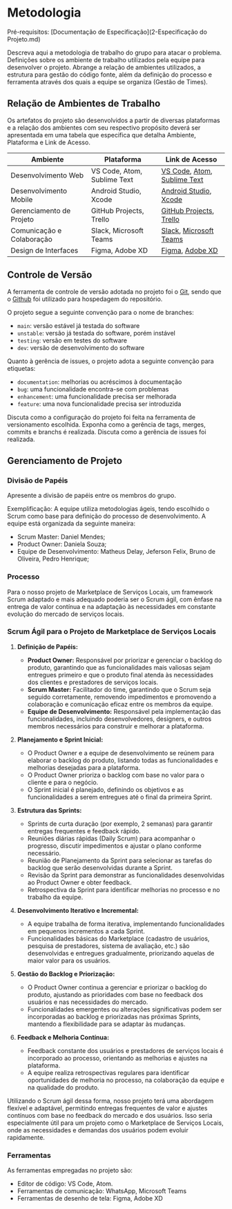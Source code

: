# Metodologia

Pré-requisitos: [Documentação de Especificação](2-Especificação do Projeto.md)

Descreva aqui a metodologia de trabalho do grupo para atacar o problema. Definições sobre os ambiente de trabalho utilizados pela equipe para desenvolver o projeto. Abrange a relação de ambientes utilizados, a estrutura para gestão do código fonte, além da definição do processo e ferramenta através dos quais a equipe se organiza (Gestão de Times).

## Relação de Ambientes de Trabalho

Os artefatos do projeto são desenvolvidos a partir de diversas plataformas e a relação dos ambientes com seu respectivo propósito deverá ser apresentada em uma tabela que especifica que detalha Ambiente, Plataforma e Link de Acesso.

| Ambiente       | Plataforma                   | Link de Acesso                    |
|----------------|------------------------------|------------------------------------|
| Desenvolvimento Web | VS Code, Atom, Sublime Text | [VS Code](https://code.visualstudio.com/), [Atom](https://atom.io/), [Sublime Text](https://www.sublimetext.com/) |
| Desenvolvimento Mobile | Android Studio, Xcode      | [Android Studio](https://developer.android.com/studio), [Xcode](https://developer.apple.com/xcode/) |
| Gerenciamento de Projeto | GitHub Projects, Trello    | [GitHub Projects](https://github.com/features/project-management), [Trello](https://trello.com/) |
| Comunicação e Colaboração | Slack, Microsoft Teams   | [Slack](https://slack.com/), [Microsoft Teams](https://www.microsoft.com/pt-br/microsoft-teams/group-chat-software) |
| Design de Interfaces | Figma, Adobe XD          | [Figma](https://www.figma.com/), [Adobe XD](https://www.adobe.com/products/xd.html) |

## Controle de Versão

A ferramenta de controle de versão adotada no projeto foi o [Git](https://git-scm.com/), sendo que o [Github](https://github.com) foi utilizado para hospedagem do repositório.

O projeto segue a seguinte convenção para o nome de branches:

- `main`: versão estável já testada do software
- `unstable`: versão já testada do software, porém instável
- `testing`: versão em testes do software
- `dev`: versão de desenvolvimento do software

Quanto à gerência de issues, o projeto adota a seguinte convenção para etiquetas:

- `documentation`: melhorias ou acréscimos à documentação
- `bug`: uma funcionalidade encontra-se com problemas
- `enhancement`: uma funcionalidade precisa ser melhorada
- `feature`: uma nova funcionalidade precisa ser introduzida

Discuta como a configuração do projeto foi feita na ferramenta de versionamento escolhida. Exponha como a gerência de tags, merges, commits e branchs é realizada. Discuta como a gerência de issues foi realizada.

## Gerenciamento de Projeto

### Divisão de Papéis

Apresente a divisão de papéis entre os membros do grupo.

Exemplificação: A equipe utiliza metodologias ágeis, tendo escolhido o Scrum como base para definição do processo de desenvolvimento. A equipe está organizada da seguinte maneira:
- Scrum Master: Daniel Mendes;
- Product Owner: Daniela Souza;
- Equipe de Desenvolvimento: Matheus Delay, Jeferson Felix, Bruno de Oliveira, Pedro Henrique;

### Processo

Para o nosso projeto de Marketplace de Serviços Locais, um framework Scrum adaptado e mais adequado poderia ser o Scrum ágil, com ênfase na entrega de valor contínua e na adaptação às necessidades em constante evolução do mercado de serviços locais.

### Scrum Ágil para o Projeto de Marketplace de Serviços Locais

1. **Definição de Papéis:**
   - **Product Owner:** Responsável por priorizar e gerenciar o backlog do produto, garantindo que as funcionalidades mais valiosas sejam entregues primeiro e que o produto final atenda às necessidades dos clientes e prestadores de serviços locais.
   - **Scrum Master:** Facilitador do time, garantindo que o Scrum seja seguido corretamente, removendo impedimentos e promovendo a colaboração e comunicação eficaz entre os membros da equipe.
   - **Equipe de Desenvolvimento:** Responsável pela implementação das funcionalidades, incluindo desenvolvedores, designers, e outros membros necessários para construir e melhorar a plataforma.

2. **Planejamento e Sprint Inicial:**
   - O Product Owner e a equipe de desenvolvimento se reúnem para elaborar o backlog do produto, listando todas as funcionalidades e melhorias desejadas para a plataforma.
   - O Product Owner prioriza o backlog com base no valor para o cliente e para o negócio.
   - O Sprint inicial é planejado, definindo os objetivos e as funcionalidades a serem entregues até o final da primeira Sprint.

3. **Estrutura das Sprints:**
   - Sprints de curta duração (por exemplo, 2 semanas) para garantir entregas frequentes e feedback rápido.
   - Reuniões diárias rápidas (Daily Scrum) para acompanhar o progresso, discutir impedimentos e ajustar o plano conforme necessário.
   - Reunião de Planejamento da Sprint para selecionar as tarefas do backlog que serão desenvolvidas durante a Sprint.
   - Revisão da Sprint para demonstrar as funcionalidades desenvolvidas ao Product Owner e obter feedback.
   - Retrospectiva da Sprint para identificar melhorias no processo e no trabalho da equipe.

4. **Desenvolvimento Iterativo e Incremental:**
   - A equipe trabalha de forma iterativa, implementando funcionalidades em pequenos incrementos a cada Sprint.
   - Funcionalidades básicas do Marketplace (cadastro de usuários, pesquisa de prestadores, sistema de avaliação, etc.) são desenvolvidas e entregues gradualmente, priorizando aquelas de maior valor para os usuários.

5. **Gestão do Backlog e Priorização:**
   - O Product Owner continua a gerenciar e priorizar o backlog do produto, ajustando as prioridades com base no feedback dos usuários e nas necessidades do mercado.
   - Funcionalidades emergentes ou alterações significativas podem ser incorporadas ao backlog e priorizadas nas próximas Sprints, mantendo a flexibilidade para se adaptar às mudanças.

6. **Feedback e Melhoria Contínua:**
   - Feedback constante dos usuários e prestadores de serviços locais é incorporado ao processo, orientando as melhorias e ajustes na plataforma.
   - A equipe realiza retrospectivas regulares para identificar oportunidades de melhoria no processo, na colaboração da equipe e na qualidade do produto.

Utilizando o Scrum ágil dessa forma, nosso projeto terá uma abordagem flexível e adaptável, permitindo entregas frequentes de valor e ajustes contínuos com base no feedback do mercado e dos usuários. Isso seria especialmente útil para um projeto como o Marketplace de Serviços Locais, onde as necessidades e demandas dos usuários podem evoluir rapidamente.

### Ferramentas

As ferramentas empregadas no projeto são:

- Editor de código: VS Code, Atom.
- Ferramentas de comunicação: WhatsApp, Microsoft Teams
- Ferramentas de desenho de tela: Figma, Adobe XD
